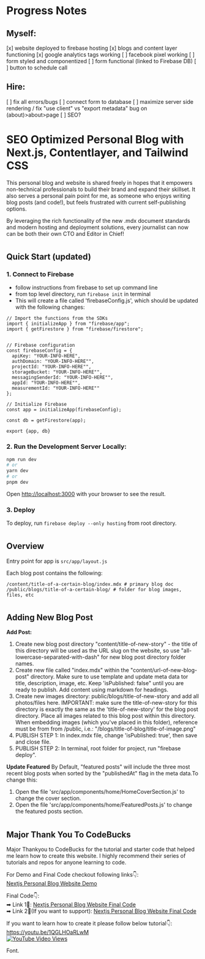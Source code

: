 # Progress Notes

## Myself:
[x] website deployed to firebase hosting
[x] blogs and content layer functioning
[x] google analytics tags working
[ ] facebook pixel working
[ ] form styled and componentized
[ ] form functional (linked to Firebase DB)
[ ] button to schedule call

## Hire:
[ ] fix all errors/bugs
[ ] connect form to database
[ ] maximize server side rendering / fix "use client" vs "export metadata" bug on (about)>about>page
[ ] SEO?


# SEO Optimized Personal Blog with Next.js, Contentlayer, and Tailwind CSS 
This personal blog and website is shared freely in hopes that it empowers non-technical professionals to build their brand and expand their skillset.  It also serves a personal pain point for me, as someone who enjoys writing blog posts (and code!), but feels frustrated with current self-publishing options.

By leveraging the rich functionality of the new .mdx document standards and modern hosting and deployment solutions, every journalist can now can be both their own CTO and Editor in Chief!

#
## Quick Start (updated)

### 1. Connect to Firebase
- follow instructions from firebase to set up command line
- from top level directory, run `firebase init` in terminal
- This will create a file called 'firebaseConfig.js', which should be updated with the following changes:
```
// Import the functions from the SDKs
import { initializeApp } from "firebase/app";
import { getFirestore } from "firebase/firestore";


// Firebase configuration
const firebaseConfig = {
  apiKey: "YOUR-INFO-HERE",
  authDomain: "YOUR-INFO-HERE"",
  projectId: "YOUR-INFO-HERE"",
  storageBucket: "YOUR-INFO-HERE"",
  messagingSenderId: "YOUR-INFO-HERE"",
  appId: "YOUR-INFO-HERE"",
  measurementId: "YOUR-INFO-HERE""
};

// Initialize Firebase
const app = initializeApp(firebaseConfig);

const db = getFirestore(app);

export {app, db}
```


### 2. Run the Development Server Locally:

```bash
npm run dev
# or
yarn dev
# or
pnpm dev
```

Open [http://localhost:3000](http://localhost:3000) with your browser to see the result.


### 3.  Deploy
To deploy, run `firebase deploy --only hosting` from root directory.

#
## Overview
Entry point for app is `src/app/layout.js`

Each blog post contains the following:
```
/content/title-of-a-certain-blog/index.mdx # primary blog doc
/public/blogs/title-of-a-certain-blog/ # folder for blog images, files, etc

``` 

#
## Adding New Blog Post
**Add Post:**

1. Create new blog post directory "content/title-of-new-story" - the title of this directory will be used as the URL slug on the website, so use "all-lowercase-separated-with-dash" for new blog post directory folder names.
2. Create new file called "index.mdx" within the "content/url-of-new-blog-post" directory. Make sure to use template and update meta data tor title, description, image, etc.  Keep 'isPublished: false" until you are ready to publish. Add content using markdown for headings.
3. Create new images directory: public/blogs/title-of-new-story and add all photos/files here. IMPORTANT: make sure the title-of-new-story for this directory is exactly the same as the 'title-of-new-story' for the blog post directory. Place all images related to this blog post within this directory.  When embedding images (which you've placed in this folder), reference must be from from /public, i.e.: "/blogs/title-of-blog/title-of-image.png"
4. PUBLISH STEP 1: In index.mdx file, change 'isPublished: true', then save and close file.
5. PUBLISH STEP 2: In terminal, root folder for project, run "firebase deploy".
    
**Update Featured**
By Default, "featured posts" will include the three most recent blog posts when sorted by the "publishedAt" flag in the meta data.To change this:
1. Open the file 'src/app/components/home/HomeCoverSection.js' to change the cover section.
2. Open the file 'src/app/components/home/FeaturedPosts.js' to change the featured posts section.


#
## Major Thank You To CodeBucks

Major Thankyou to CodeBucks for the tutorial and starter code that helped me learn how to create this website.  I highly recommend their series of tutorials and repos for anyone learning to code.

For Demo and Final Code checkout following links👇: <br />
[Nextjs Personal Blog Website Demo](https://create-blog-with-nextjs.vercel.app/) <br />

Final Code👇: <br />
➡ Link 1💚: [Nextjs Personal Blog Website Final Code](https://github.com/codebucks27/Nextjs-tailwindcss-blog-template) <br />
➡ Link 2💚(If you want to support): [Nextjs Personal Blog Website Final Code](https://codebucks.gumroad.com/l/ypzlu) <br />

If you want to learn how to create it please follow below tutorial👇: <br />
https://youtu.be/1QGLHOaRLwM <br />
[![YouTube Video Views](https://img.shields.io/youtube/views/1QGLHOaRLwM?style=social)](https://youtu.be/1QGLHOaRLwM)<br />


Font.

